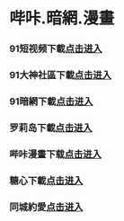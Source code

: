 # 哔咔.暗網.漫畫
### 91短视频下載<a rel="nofollow noopener" href="https://b12.smzfhndh.top/chan-4780/aff-ktWnZ" target="_blank">点击进入</a>
### 91大神社區下載<a rel="nofollow noopener" href="https://568.ecilyae.xyz/chan/GS2187/nyBw" target="_blank">点击进入</a>
### 91暗網下載<a rel="nofollow noopener" href="https://4a8.rncplga.xyz/aff-a6SG6" target="_blank">点击进入</a>
### 罗莉岛下載<a rel="nofollow noopener" href="https://beta0324.nexokick.icu/ck/34222/ovtluoli" target="_blank">点击进入</a>
### 哔咔漫畫下载<a rel="nofollow noopener" href="https://0324lab.techdaze.icu/mk/28180/oebg21bk" target="_blank">点击进入</a>
### 糖心下載<a rel="nofollow noopener" href="https://delta0321.skyvortex.icu/mk/28178/oebg21tx" target="_blank">点击进入</a>
### 同城約愛<a rel="nofollow noopener" href="https://5d6d.owawuilb.top/?code=aZJ6Q&c=16921" target="_blank">点击进入</a>
